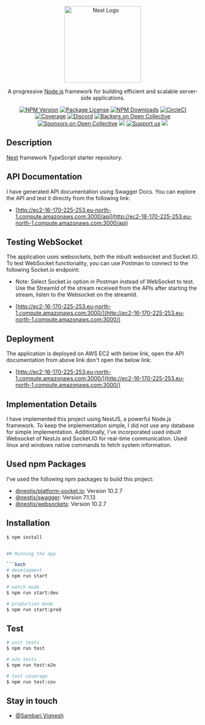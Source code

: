 <p align="center">
  <a href="http://nestjs.com/" target="blank"><img src="https://nestjs.com/img/logo-small.svg" width="200" alt="Nest Logo" /></a>
</p>

[circleci-image]: https://img.shields.io/circleci/build/github/nestjs/nest/master?token=abc123def456
[circleci-url]: https://circleci.com/gh/nestjs/nest

<p align="center">A progressive <a href="http://nodejs.org" target="_blank">Node.js</a> framework for building efficient and scalable server-side applications.</p>
<p align="center">
<a href="https://www.npmjs.com/~nestjscore" target="_blank"><img src="https://img.shields.io/npm/v/@nestjs/core.svg" alt="NPM Version" /></a>
<a href="https://www.npmjs.com/~nestjscore" target="_blank"><img src="https://img.shields.io/npm/l/@nestjs/core.svg" alt="Package License" /></a>
<a href="https://www.npmjs.com/~nestjscore" target="_blank"><img src="https://img.shields.io/npm/dm/@nestjs/common.svg" alt="NPM Downloads" /></a>
<a href="https://circleci.com/gh/nestjs/nest" target="_blank"><img src="https://img.shields.io/circleci/build/github/nestjs/nest/master" alt="CircleCI" /></a>
<a href="https://coveralls.io/github/nestjs/nest?branch=master" target="_blank"><img src="https://coveralls.io/repos/github/nestjs/nest/badge.svg?branch=master#9" alt="Coverage" /></a>
<a href="https://discord.gg/G7Qnnhy" target="_blank"><img src="https://img.shields.io/badge/discord-online-brightgreen.svg" alt="Discord"/></a>
<a href="https://opencollective.com/nest#backer" target="_blank"><img src="https://opencollective.com/nest/backers/badge.svg" alt="Backers on Open Collective" /></a>
<a href="https://opencollective.com/nest#sponsor" target="_blank"><img src="https://opencollective.com/nest/sponsors/badge.svg" alt="Sponsors on Open Collective" /></a>
<a href="https://paypal.me/kamilmysliwiec" target="_blank"><img src="https://img.shields.io/badge/Donate-PayPal-ff3f59.svg"/></a>
<a href="https://opencollective.com/nest#sponsor"  target="_blank"><img src="https://img.shields.io/badge/Support%20us-Open%20Collective-41B883.svg" alt="Support us"></a>
<a href="https://twitter.com/nestframework" target="_blank"><img src="https://img.shields.io/twitter/follow/nestframework.svg?style=social&label=Follow"></a>
</p>
<!--[![Backers on Open Collective](https://opencollective.com/nest/backers/badge.svg)](https://opencollective.com/nest#backer)
[![Sponsors on Open Collective](https://opencollective.com/nest/sponsors/badge.svg)](https://opencollective.com/nest#sponsor)-->
    
## Description

[Nest](https://github.com/nestjs/nest) framework TypeScript starter repository.

## API Documentation

I have generated API documentation using Swagger Docs. You can explore the API and test it directly from the following link:

- [http://ec2-16-170-225-253.eu-north-1.compute.amazonaws.com:3000/api](http://ec2-16-170-225-253.eu-north-1.compute.amazonaws.com:3000/api)


## Testing WebSocket

The application uses websockets, both the inbuilt websocket and Socket.IO. To test WebSocket functionality, you can use Postman to connect to the following Socket.io endpoint:
- Note: Select Socket.io option in Postman instead of WebSocket to test. Use the StreamId of the stream received from the APIs after starting the stream, listen to the Websocket on the streamId.

- [http://ec2-16-170-225-253.eu-north-1.compute.amazonaws.com:3000/](http://ec2-16-170-225-253.eu-north-1.compute.amazonaws.com:3000/)


## Deployment

The application is deployed on AWS EC2 with below link, open the API documentation from above link don't open the below link:

- [http://ec2-16-170-225-253.eu-north-1.compute.amazonaws.com:3000/](http://ec2-16-170-225-253.eu-north-1.compute.amazonaws.com:3000/)


## Implementation Details

I have implemented this project using NestJS, a powerful Node.js framework. To keep the implementation simple, I did not use any database for simple implementation. Additionally, I've incorporated used inbuilt Websocket of NestJs and Socket.IO for real-time communication. Used linux and windows native commands to fetch system information.


## Used npm Packages

I've used the following npm packages to build this project:

- [@nestjs/platform-socket.io](https://www.npmjs.com/package/@nestjs/platform-socket.io): Version 10.2.7
- [@nestjs/swagger](https://www.npmjs.com/package/@nestjs/swagger): Version 7.1.13
- [@nestjs/websockets](https://www.npmjs.com/package/@nestjs/websockets): Version 10.2.7


## Installation

```bash
$ npm install


## Running the app

```bash
# development
$ npm run start

# watch mode
$ npm run start:dev

# production mode
$ npm run start:prod
```

## Test

```bash
# unit tests
$ npm run test

# e2e tests
$ npm run test:e2e

# test coverage
$ npm run test:cov
```


## Stay in touch

- [@Sambari Vignesh](https://thick-fly-21.deno.dev/)


